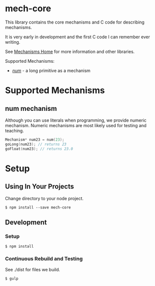 
[mech-home-link]: https://github.com/mechanisms/mech "Home repository for mechanisms"

# mech-core

This library contains the core mechanisms and C code for describing mechanisms.

It is very early in development and the first C code I can remember ever writing.

See [Mechanisms Home][mech-home-link] for more information and other libraries.

Supported Mechanisms:

* *[num](#num-mechanism)* - a long primitive as a mechanism

# Supported Mechanisms

## <a name="num-mechanism"></a> num mechanism

Although you can use literals when programming, we provide numeric mechanism. Numeric mechanisms are most likely used for testing and teaching.

```c
Mechanism* num23 = num(23);
goLong(num23); // returns 23
goFloat(num23); // returns 23.0

```

# Setup

## Using In Your Projects

Change directory to your node project.

    $ npm install --save mech-core

## Development

### Setup

    $ npm install

### Continuous Rebuild and Testing

See ./dist for files we build.

    $ gulp
